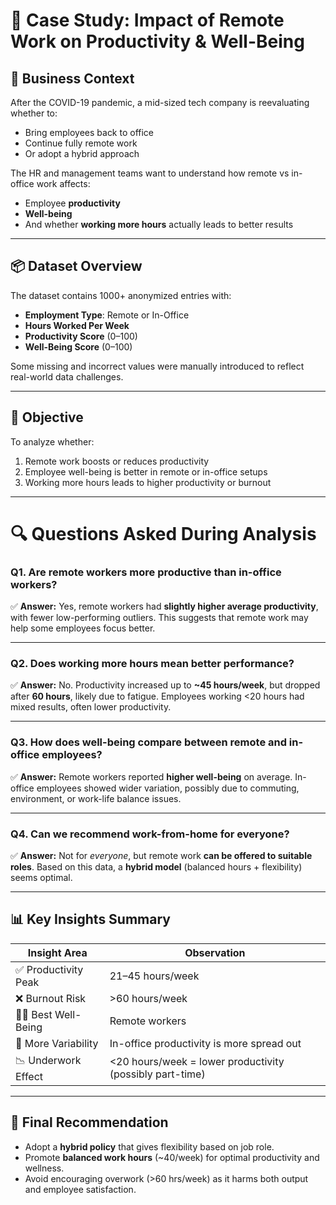 # 📄 Case Study: Impact of Remote Work on Productivity & Well-Being

## 🏢 Business Context
After the COVID-19 pandemic, a mid-sized tech company is reevaluating whether to:
- Bring employees back to office
- Continue fully remote work
- Or adopt a hybrid approach

The HR and management teams want to understand how remote vs in-office work affects:
- Employee **productivity**
- **Well-being**
- And whether **working more hours** actually leads to better results

---

## 📦 Dataset Overview
The dataset contains 1000+ anonymized entries with:
- **Employment Type**: Remote or In-Office
- **Hours Worked Per Week**
- **Productivity Score** (0–100)
- **Well-Being Score** (0–100)

Some missing and incorrect values were manually introduced to reflect real-world data challenges.

---

## 🎯 Objective
To analyze whether:
1. Remote work boosts or reduces productivity
2. Employee well-being is better in remote or in-office setups
3. Working more hours leads to higher productivity or burnout

---

# 🔍 Questions Asked During Analysis

### Q1. Are remote workers more productive than in-office workers?
✅ **Answer:** Yes, remote workers had **slightly higher average productivity**, with fewer low-performing outliers. This suggests that remote work may help some employees focus better.

---

### Q2. Does working more hours mean better performance?
✅ **Answer:** No. Productivity increased up to **~45 hours/week**, but dropped after **60 hours**, likely due to fatigue. Employees working <20 hours had mixed results, often lower productivity.

---

### Q3. How does well-being compare between remote and in-office employees?
✅ **Answer:** Remote workers reported **higher well-being** on average. In-office employees showed wider variation, possibly due to commuting, environment, or work-life balance issues.

---

### Q4. Can we recommend work-from-home for everyone?
✅ **Answer:** Not for *everyone*, but remote work **can be offered to suitable roles**. Based on this data, a **hybrid model** (balanced hours + flexibility) seems optimal.

---

## 📊 Key Insights Summary

| Insight Area              | Observation |
|---------------------------|-------------|
| ✅ Productivity Peak       | 21–45 hours/week |
| ❌ Burnout Risk           | >60 hours/week |
| 🧘‍♀️ Best Well-Being       | Remote workers |
| 🏢 More Variability       | In-office productivity is more spread out |
| 📉 Underwork Effect       | <20 hours/week = lower productivity (possibly part-time) |

---

## 🧠 Final Recommendation
- Adopt a **hybrid policy** that gives flexibility based on job role.
- Promote **balanced work hours** (~40/week) for optimal productivity and wellness.
- Avoid encouraging overwork (>60 hrs/week) as it harms both output and employee satisfaction.
